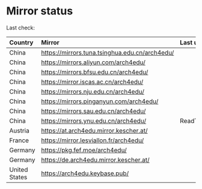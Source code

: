 <script src="./time.js"></script>
# Mirror status
Last check: <script type="text/javascript">localize(1669177591.5064785);</script>

|Country|Mirror|Last update|
|:------|:-----|:----------|
|China|https://mirrors.tuna.tsinghua.edu.cn/arch4edu/|<script type="text/javascript">localize(1669142297);</script>|
|China|https://mirrors.aliyun.com/arch4edu/|<script type="text/javascript">localize(1669099284);</script>|
|China|https://mirrors.bfsu.edu.cn/arch4edu/|<script type="text/javascript">localize(1669142297);</script>|
|China|https://mirror.iscas.ac.cn/arch4edu/|<script type="text/javascript">localize(1669142297);</script>|
|China|https://mirrors.nju.edu.cn/arch4edu/|<script type="text/javascript">localize(1669099284);</script>|
|China|https://mirrors.pinganyun.com/arch4edu/|<script type="text/javascript">localize(1669142297);</script>|
|China|https://mirrors.sau.edu.cn/arch4edu/|<script type="text/javascript">localize(1650446957);</script>|
|China|https://mirrors.ynu.edu.cn/arch4edu/|ReadTimeout|
|Austria|https://at.arch4edu.mirror.kescher.at/|<script type="text/javascript">localize(1669142297);</script>|
|France|https://mirror.lesviallon.fr/arch4edu/|<script type="text/javascript">localize(1669142297);</script>|
|Germany|https://pkg.fef.moe/arch4edu/|<script type="text/javascript">localize(1669142297);</script>|
|Germany|https://de.arch4edu.mirror.kescher.at/|<script type="text/javascript">localize(1669142297);</script>|
|United States|https://arch4edu.keybase.pub/|<script type="text/javascript">localize(1669142297);</script>|

<script src="./tablefilter/tablefilter.js"></script>
<script src="./table.js"></script>